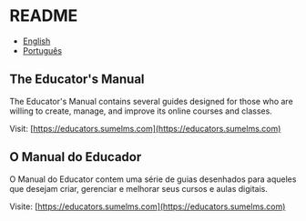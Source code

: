 # README

* [English](./#the-educators-manual)
* [Português](./#o-manual-do-educador)

## The Educator's Manual

The Educator's Manual contains several guides designed for those who are willing to create, manage, and improve its online courses and classes.

Visit: [https://educators.sumelms.com](https://educators.sumelms.com)

## O Manual do Educador

O Manual do Educator contem uma série de guias desenhados para aqueles que desejam criar, gerenciar e melhorar seus cursos e aulas digitais.

Visite: [https://educators.sumelms.com](https://educators.sumelms.com)

